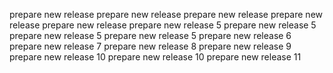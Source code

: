 prepare new release
prepare new release
prepare new release
prepare new release
prepare new release
prepare new release 5
prepare new release 5
prepare new release 5
prepare new release 5
prepare new release 6
prepare new release 7
prepare new release 8
prepare new release 9
prepare new release 10
prepare new release 10
prepare new release 11
